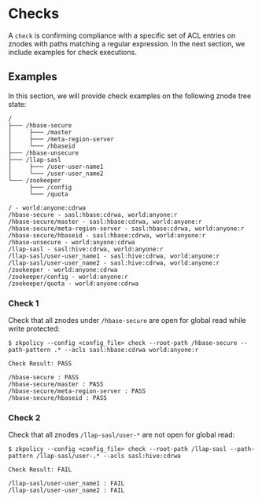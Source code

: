 # Checks
A `check` is confirming compliance with a specific set of ACL entries on znodes with paths matching a regular expression. In the next section, we include examples for check executions.

## Examples
In this section, we will provide check examples on the following znode tree state:

```
/
├─── /hbase-secure
│     ├─── /master
│     ├─── /meta-region-server
│     └─── /hbaseid
├─── /hbase-unsecure
├─── /llap-sasl
│     ├─── /user-user-name1
│     └─── /user-user_name2
└─── /zookeeper
      ├─── /config
      └─── /quota
```

```
/ - world:anyone:cdrwa
/hbase-secure - sasl:hbase:cdrwa, world:anyone:r
/hbase-secure/master - sasl:hbase:cdrwa, world:anyone:r
/hbase-secure/meta-region-server - sasl:hbase:cdrwa, world:anyone:r
/hbase-secure/hbaseid - sasl:hbase:cdrwa, world:anyone:r
/hbase-unsecure - world:anyone:cdrwa
/llap-sasl - sasl:hive:cdrwa, world:anyone:r
/llap-sasl/user-user_name1 - sasl:hive:cdrwa, world:anyone:r
/llap-sasl/user-user_name2 - sasl:hive:cdrwa, world:anyone:r
/zookeeper - world:anyone:cdrwa
/zookeeper/config - world:anyone:r
/zookeeper/quota - world:anyone:cdrwa
```

### Check 1
Check that all znodes under `/hbase-secure` are open for global read while write protected:

```
$ zkpolicy --config <config_file> check --root-path /hbase-secure --path-pattern .* --acls sasl:hbase:cdrwa world:anyone:r

Check Result: PASS

/hbase-secure : PASS
/hbase-secure/master : PASS
/hbase-secure/meta-region-server : PASS
/hbase-secure/hbaseid : PASS
```

### Check 2
Check that all znodes `/llap-sasl/user-*` are not open for global read:

```
$ zkpolicy --config <config_file> check --root-path /llap-sasl --path-pattern /llap-sasl/user-.* --acls sasl:hive:cdrwa

Check Result: FAIL

/llap-sasl/user-user_name1 : FAIL
/llap-sasl/user-user_name2 : FAIL
```
